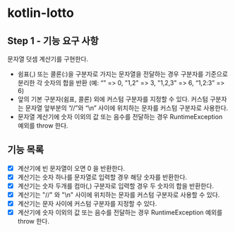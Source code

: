 # kotlin-lotto

## Step 1 - 기능 요구 사항

문자열 덧셈 계산기를 구현한다.

- 쉼표(,) 또는 콜론(:)을 구분자로 가지는 문자열을 전달하는 경우 구분자를 기준으로 분리한 각 숫자의 합을 반환 (예: “” => 0, "1,2" => 3, "1,2,3" => 6, “1,2:3” => 6)
- 앞의 기본 구분자(쉼표, 콜론) 외에 커스텀 구분자를 지정할 수 있다. 커스텀 구분자는 문자열 앞부분의 “//”와 “\n” 사이에 위치하는 문자를 커스텀 구분자로 사용한다.
- 문자열 계산기에 숫자 이외의 값 또는 음수를 전달하는 경우 RuntimeException 예외를 throw 한다.

## 기능 목록
- [x] 계산기에 빈 문자열이 오면 0 을 반환한다.
- [x] 계산기는 숫자 하나를 문자열로 입력할 경우 해당 숫자를 반환한다.
- [x] 계산기는 숫자 두개를 컴마(,) 구분자로 입력할 경우 두 숫자의 합을 반환한다.
- [x] 계산기는 "//" 와 "\n" 사이에 위치하는 문자를 커스텀 구분자로 사용할 수 있다.
- [x] 계산기는 문자 사이에 커스텀 구분자를 지정할 수 있다.
- [x] 계산기에 숫자 이외의 값 또는 음수를 전달하는 경우 RuntimeException 예외를 throw 한다.
